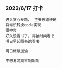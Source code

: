 

### 2022/6/17 打卡

	进入贪心专题， 主要思路便是
	将常识转换code实现
	很神奇
	好久没看书了，得抽时间看书
	明日早起图书馆看书
	
	明日继续加油
	
	不想复习期末啊啊啊
	
